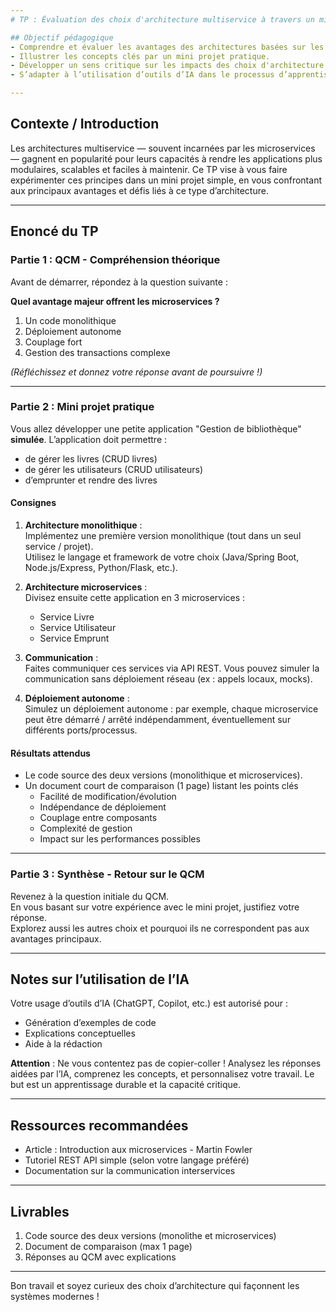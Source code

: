 ```yaml
---
# TP : Évaluation des choix d'architecture multiservice à travers un mini-projet

## Objectif pédagogique
- Comprendre et évaluer les avantages des architectures basées sur les microservices.
- Illustrer les concepts clés par un mini projet pratique.
- Développer un sens critique sur les impacts des choix d'architecture.
- S’adapter à l’utilisation d’outils d’IA dans le processus d’apprentissage et de développement.

---
```


## Contexte / Introduction

Les architectures multiservice — souvent incarnées par les microservices — gagnent en popularité pour leurs capacités à rendre les applications plus modulaires, scalables et faciles à maintenir. Ce TP vise à vous faire expérimenter ces principes dans un mini projet simple, en vous confrontant aux principaux avantages et défis liés à ce type d’architecture.

---

## Enoncé du TP

### Partie 1 : QCM - Compréhension théorique

Avant de démarrer, répondez à la question suivante :

**Quel avantage majeur offrent les microservices ?**

1. Un code monolithique  
2. Déploiement autonome  
3. Couplage fort  
4. Gestion des transactions complexe  

*(Réfléchissez et donnez votre réponse avant de poursuivre !)*

---

### Partie 2 : Mini projet pratique

Vous allez développer une petite application "Gestion de bibliothèque" **simulée**. L’application doit permettre :  
- de gérer les livres (CRUD livres)  
- de gérer les utilisateurs (CRUD utilisateurs)  
- d’emprunter et rendre des livres  

#### Consignes

1. **Architecture monolithique** :  
   Implémentez une première version monolithique (tout dans un seul service / projet).  
   Utilisez le langage et framework de votre choix (Java/Spring Boot, Node.js/Express, Python/Flask, etc.).  
   
2. **Architecture microservices** :  
   Divisez ensuite cette application en 3 microservices :  
   - Service Livre  
   - Service Utilisateur  
   - Service Emprunt  

3. **Communication** :  
   Faites communiquer ces services via API REST. Vous pouvez simuler la communication sans déploiement réseau (ex : appels locaux, mocks).  

4. **Déploiement autonome** :  
   Simulez un déploiement autonome : par exemple, chaque microservice peut être démarré / arrêté indépendamment, éventuellement sur différents ports/processus.

#### Résultats attendus

- Le code source des deux versions (monolithique et microservices).  
- Un document court de comparaison (1 page) listant les points clés  
  - Facilité de modification/évolution  
  - Indépendance de déploiement  
  - Couplage entre composants  
  - Complexité de gestion  
  - Impact sur les performances possibles

---

### Partie 3 : Synthèse - Retour sur le QCM

Revenez à la question initiale du QCM.  
En vous basant sur votre expérience avec le mini projet, justifiez votre réponse.  
Explorez aussi les autres choix et pourquoi ils ne correspondent pas aux avantages principaux.

---

## Notes sur l’utilisation de l’IA

Votre usage d’outils d’IA (ChatGPT, Copilot, etc.) est autorisé pour :  
- Génération d’exemples de code  
- Explications conceptuelles  
- Aide à la rédaction  

**Attention** : Ne vous contentez pas de copier-coller ! Analysez les réponses aidées par l’IA, comprenez les concepts, et personnalisez votre travail. Le but est un apprentissage durable et la capacité critique.

---

## Ressources recommandées

- Article : Introduction aux microservices - Martin Fowler  
- Tutoriel REST API simple (selon votre langage préféré)  
- Documentation sur la communication interservices  

---

## Livrables

1. Code source des deux versions (monolithe et microservices)  
2. Document de comparaison (max 1 page)  
3. Réponses au QCM avec explications  

---

Bon travail et soyez curieux des choix d’architecture qui façonnent les systèmes modernes !